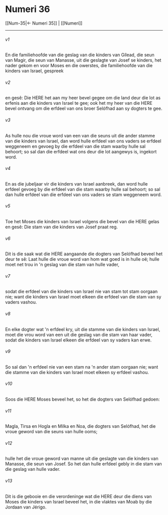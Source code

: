 # Numeri 36

[[Num-35|← Numeri 35]] | [[Numeri]]
***

###### v1
En die familiehoofde van die geslag van die kinders van Gílead, die seun van Magir, die seun van Manasse, uit die geslagte van Josef se kinders, het nader gekom en voor Moses en die owerstes, die familiehoofde van die kinders van Israel, gespreek 
###### v2
en gesê: Die HERE het aan my heer bevel gegee om die land deur die lot as erfenis aan die kinders van Israel te gee; ook het my heer van die HERE bevel ontvang om die erfdeel van ons broer Selófhad aan sy dogters te gee. 
###### v3
As hulle nou die vroue word van een van die seuns uit die ander stamme van die kinders van Israel, dan word hulle erfdeel van ons vaders se erfdeel weggeneem en gevoeg by die erfdeel van die stam waarby hulle sal behoort; so sal dan die erfdeel wat ons deur die lot aangewys is, ingekort word. 
###### v4
En as die jubeljaar vir die kinders van Israel aanbreek, dan word hulle erfdeel gevoeg by die erfdeel van die stam waarby hulle sal behoort; so sal dan hulle erfdeel van die erfdeel van ons vaders se stam weggeneem word. 
###### v5
Toe het Moses die kinders van Israel volgens die bevel van die HERE gelas en gesê: Die stam van die kinders van Josef praat reg. 
###### v6
Dit is die saak wat die HERE aangaande die dogters van Selófhad beveel het deur te sê: Laat hulle die vroue word van hom wat goed is in hulle oë; hulle moet net trou in 'n geslag van die stam van hulle vader, 
###### v7
sodat die erfdeel van die kinders van Israel nie van stam tot stam oorgaan nie; want die kinders van Israel moet elkeen die erfdeel van die stam van sy vaders vashou. 
###### v8
En elke dogter wat 'n erfdeel kry, uit die stamme van die kinders van Israel, moet die vrou word van een uit die geslag van die stam van haar vader, sodat die kinders van Israel elkeen die erfdeel van sy vaders kan erwe. 
###### v9
So sal dan 'n erfdeel nie van een stam na 'n ander stam oorgaan nie; want die stamme van die kinders van Israel moet elkeen sy erfdeel vashou. 
###### v10
Soos die HERE Moses beveel het, so het die dogters van Selófhad gedoen: 
###### v11
Magla, Tirsa en Hogla en Milka en Noa, die dogters van Selófhad, het die vroue geword van die seuns van hulle ooms; 
###### v12
hulle het die vroue geword van manne uit die geslagte van die kinders van Manasse, die seun van Josef. So het dan hulle erfdeel gebly in die stam van die geslag van hulle vader. 
###### v13
Dit is die gebooie en die verordeninge wat die HERE deur die diens van Moses die kinders van Israel beveel het, in die vlaktes van Moab by die Jordaan van Jérigo. 

